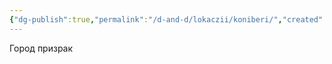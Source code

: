 ```yaml
---
{"dg-publish":true,"permalink":"/d-and-d/lokaczii/koniberi/","created":"2023-07-16T10:55:16.000+04:00","updated":"2023-12-26T15:49:28.599+04:00"}
---
```


Город призрак